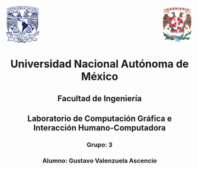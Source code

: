 <div style="display:flex; align-items:center; justify-content:space-between;">
  <img src="media/izquierda.png" alt="Logo izquierda" style="height:100px;" />
  <img src="media/derecha.png" alt="Logo derecha" style="height:100px;" />
</div>

<div style="text-align:center;">
  <h1>Universidad Nacional Autónoma de México</h1>
  <h2>Facultad de Ingeniería</h2>
  <h2>Laboratorio de Computación Gráfica e Interacción Humano-Computadora</h2>
  <h3>Grupo: 3</h3>
  <h3>Alumno: Gustavo Valenzuela Ascencio</h3>
</div>
